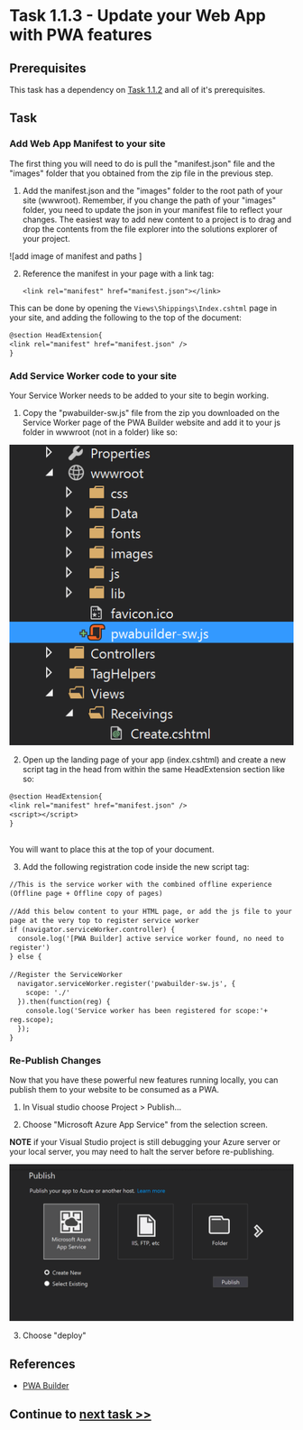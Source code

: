# Task 1.1.3 - Update your Web App with PWA features

## Prerequisites 

This task has a dependency on [Task 1.1.2](112_GeneratePWA.md) and all of it's prerequisites.

## Task 

###  Add Web App Manifest to your site

The first thing you will need to do is pull the "manifest.json" file and the "images" folder that you obtained from the zip file in the previous step.

1. Add the manifest.json and the "images" folder to the root path of your site (wwwroot).  Remember, if you change the path of your "images" folder, you need to update the json in your manifest file to reflect your changes. The easiest way to add new content to a project is to drag and drop the contents from the file explorer into the solutions explorer of your project.

![add image of manifest and paths ]

2. Reference the manifest in your page with a link tag:

	````
	<link rel="manifest" href="manifest.json"></link>
	````
This can be done by opening the `Views\Shippings\Index.cshtml` page in your site, and adding the following to the top of the document:

```
@section HeadExtension{ 
<link rel="manifest" href="manifest.json" />
}

```

### Add Service Worker code to your site

Your Service Worker needs to be added to your site to begin working.  

1. Copy the "pwabuilder-sw.js" file from the zip you downloaded on the Service Worker page of the PWA Builder website and add it to your js folder in wwwroot  (not in a folder) like so:

![show sw location](images/swlocal.png)

<!--

2.  You will then want to add a short "time to live" for your manifest file so it can be updated often.  To do this you will need to add the following block of code to

!!!!!!!!!!!!!!!!!!!!!!!how do you send a short expiration on this file"!!!!!!!!!!!!!!!!?????????????

-->

2. Open up the landing page of your app (index.cshtml) and create a new script tag in the head from within the same HeadExtension section like so:

```
@section HeadExtension{ 
<link rel="manifest" href="manifest.json" />
<script></script>
}


```
You will want to place this at the top of your document.


3. Add the following registration code inside the new script tag:

```
//This is the service worker with the combined offline experience (Offline page + Offline copy of pages)

//Add this below content to your HTML page, or add the js file to your page at the very top to register service worker
if (navigator.serviceWorker.controller) {
  console.log('[PWA Builder] active service worker found, no need to register')
} else {

//Register the ServiceWorker
  navigator.serviceWorker.register('pwabuilder-sw.js', {
    scope: './'
  }).then(function(reg) {
    console.log('Service worker has been registered for scope:'+ reg.scope);
  });
}

```
<!-- 
### Prime your Service Worker for offline

This Particular Service Worker makes a copy of all the pages you visit and caches it so that you can view any of those pages when the app is offline, or network connectivity is low.  In order to make sure you service worker has a copy of your site, simply visit the pages you want 


1. create a new file inside your root called "pwab-config.json".

2. Copy and past the following JSON object into the new file

```
{}
```
-->
<!-- 3. So we make sure this file is checked for the latest content, set a file life of XXXXXXXXXXXXXX. -->

### Re-Publish Changes

Now that you have these powerful new features running locally, you can publish them to your website to be consumed as a PWA.

1. In Visual studio choose Project > Publish...

2. Choose "Microsoft Azure App Service" from the selection screen.

**NOTE** if your Visual Studio project is still debugging your Azure server or your local server, you may need to halt the server before re-publishing.

![publish screen from vs](images/publish1.PNG)

3.  Choose "deploy"


## References
- [PWA Builder](https://www.pwabuilder.com)


## Continue to [next task >> ](114_Test_App.md)
